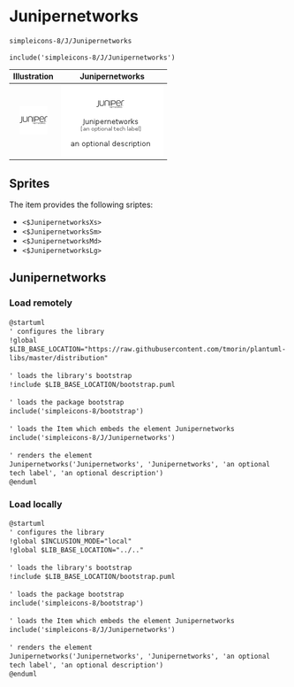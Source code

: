 # Junipernetworks


```text
simpleicons-8/J/Junipernetworks
```

```text
include('simpleicons-8/J/Junipernetworks')
```



| Illustration | Junipernetworks |
| :---: | :---: |
| ![illustration for Illustration](../../simpleicons-8/J/Junipernetworks.png) | ![illustration for Junipernetworks](../../simpleicons-8/J/Junipernetworks.Local.png) |



## Sprites
The item provides the following sriptes:

- `<$JunipernetworksXs>`
- `<$JunipernetworksSm>`
- `<$JunipernetworksMd>`
- `<$JunipernetworksLg>`





## Junipernetworks

### Load remotely
```plantuml
@startuml
' configures the library
!global $LIB_BASE_LOCATION="https://raw.githubusercontent.com/tmorin/plantuml-libs/master/distribution"

' loads the library's bootstrap
!include $LIB_BASE_LOCATION/bootstrap.puml

' loads the package bootstrap
include('simpleicons-8/bootstrap')

' loads the Item which embeds the element Junipernetworks
include('simpleicons-8/J/Junipernetworks')

' renders the element
Junipernetworks('Junipernetworks', 'Junipernetworks', 'an optional tech label', 'an optional description')
@enduml
```

### Load locally
```plantuml
@startuml
' configures the library
!global $INCLUSION_MODE="local"
!global $LIB_BASE_LOCATION="../.."

' loads the library's bootstrap
!include $LIB_BASE_LOCATION/bootstrap.puml

' loads the package bootstrap
include('simpleicons-8/bootstrap')

' loads the Item which embeds the element Junipernetworks
include('simpleicons-8/J/Junipernetworks')

' renders the element
Junipernetworks('Junipernetworks', 'Junipernetworks', 'an optional tech label', 'an optional description')
@enduml
```

